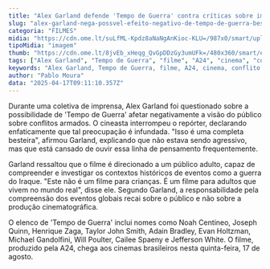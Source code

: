 ```yaml
---
title: "Alex Garland defende 'Tempo de Guerra' contra críticas sobre impacto negativo"
slug: "alex-garland-nega-possvel-efeito-negativo-de-tempo-de-guerra-besteira"
categoria: "FILMES"
midia: "https://cdn.ome.lt/suLfML-Kpdz8aNaNgAnKioc-KLU=/987x0/smart/uploads/conteudo/fotos/Tempo-de-Guerra-Filme-2.png"
tipoMidia: "imagem"
thumb: "https://cdn.ome.lt/8jvEb_xHeqg_QvGpDDzGy3umUFk=/480x360/smart/extras/conteudos/Tempo-de-Guerra-Filme-2.png"
tags: ["Alex Garland", "Tempo de Guerra", "filme", "A24", "cinema", "conflito armado", "crítica", "lançamento"]
keywords: "Alex Garland, Tempo de Guerra, filme, A24, cinema, conflito armado, crítica, lançamento"
author: "Pablo Moura"
data: "2025-04-17T09:11:10.357Z"
---
```


Durante uma coletiva de imprensa, Alex Garland foi questionado sobre a possibilidade de 'Tempo de Guerra' afetar negativamente a visão do público sobre conflitos armados. O cineasta interrompeu o repórter, declarando enfaticamente que tal preocupação é infundada. "Isso é uma completa besteira", afirmou Garland, explicando que não estava sendo agressivo, mas que está cansado de ouvir essa linha de pensamento frequentemente.

Garland ressaltou que o filme é direcionado a um público adulto, capaz de compreender e investigar os contextos históricos de eventos como a guerra do Iraque. "Este não é um filme para crianças. É um filme para adultos que vivem no mundo real", disse ele. Segundo Garland, a responsabilidade pela compreensão dos eventos globais recai sobre o público e não sobre a produção cinematográfica.

O elenco de 'Tempo de Guerra' inclui nomes como Noah Centineo, Joseph Quinn, Henrique Zaga, Taylor John Smith, Adain Bradley, Evan Holtzman, Michael Gandolfini, Will Poulter, Cailee Spaeny e Jefferson White. O filme, produzido pela A24, chega aos cinemas brasileiros nesta quinta-feira, 17 de agosto.